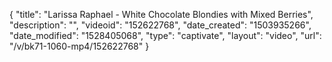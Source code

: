 {
    "title": "Larissa Raphael - White Chocolate Blondies with Mixed Berries",
    "description": "",
    "videoid": "152622768",
    "date_created": "1503935266",
    "date_modified": "1528405068",
    "type": "captivate",
    "layout": "video",
    "url": "\/v\/bk71-1060-mp4\/152622768"
}